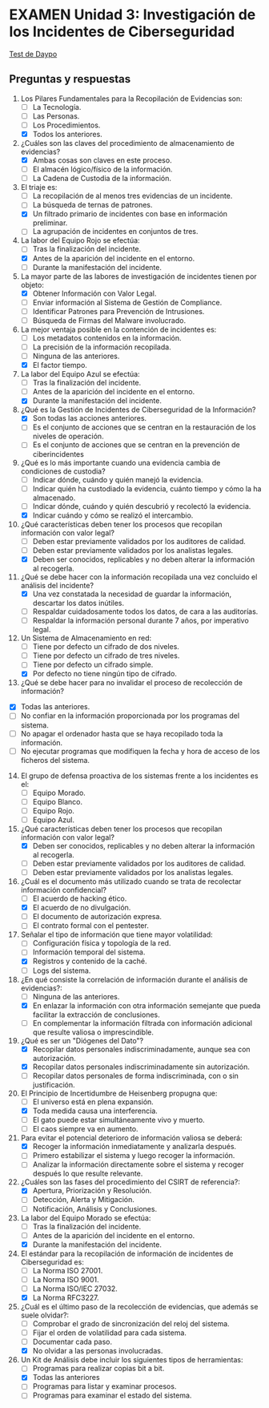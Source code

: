 # EXAMEN Unidad 3: Investigación de los Incidentes de Ciberseguridad

[Test de Daypo](https://daypo.com/ic-03.html)

## Preguntas y respuestas

1. Los Pilares Fundamentales para la Recopilación de Evidencias son:
	- [ ] La Tecnología.
	- [ ] Las Personas.
	- [ ] Los Procedimientos.
	- [x] Todos los anteriores.

2. ¿Cuáles son las claves del procedimiento de almacenamiento de evidencias?
	- [x] Ambas cosas son claves en este proceso.
	- [ ] El almacén lógico/físico de la información.
	- [ ] La Cadena de Custodia de la información.

3. El triaje es:
	- [ ] La recopilación de al menos tres evidencias de un incidente.
	- [ ] La búsqueda de ternas de patrones.
	- [x] Un filtrado primario de incidentes con base en información preliminar.
	- [ ] La agrupación de incidentes en conjuntos de tres.

4. La labor del Equipo Rojo se efectúa:
	- [ ] Tras la finalización del incidente.
	- [x] Antes de la aparición del incidente en el entorno.
	- [ ] Durante la manifestación del incidente.

5. La mayor parte de las labores de investigación de incidentes tienen por objeto:
	- [x] Obtener Información con Valor Legal.
	- [ ] Enviar información al Sistema de Gestión de Compliance.
	- [ ] Identificar Patrones para Prevención de Intrusiones.
	- [ ] Búsqueda de Firmas del Malware involucrado.

6. La mejor ventaja posible en la contención de incidentes es:
	- [ ] Los metadatos contenidos en la información.
	- [ ] La precisión de la información recopilada.
	- [ ] Ninguna de las anteriores.
	- [x] El factor tiempo.

7. La labor del Equipo Azul se efectúa:
	- [ ] Tras la finalización del incidente.
	- [ ] Antes de la aparición del incidente en el entorno.
	- [x] Durante la manifestación del incidente.

8. ¿Qué es la Gestión de Incidentes de Ciberseguridad de la Información?
	- [x] Son todas las acciones anteriores.
	- [ ] Es el conjunto de acciones que se centran en la restauración de los niveles de operación.
	- [ ] Es el conjunto de acciones que se centran en la prevención de ciberincidentes

9. ¿Qué es lo más importante cuando una evidencia cambia de condiciones de custodia?
	- [ ] Indicar dónde, cuándo y quién manejó la evidencia.
	- [ ] Indicar quién ha custodiado la evidencia, cuánto tiempo y cómo la ha almacenado.
	- [ ] Indicar dónde, cuándo y quién descubrió y recolectó la evidencia.
	- [x] Indicar cuándo y cómo se realizó el intercambio.

10. ¿Qué características deben tener los procesos que recopilan información con valor legal?
	- [ ] Deben estar previamente validados por los auditores de calidad.
	- [ ] Deben estar previamente validados por los analistas legales.
	- [x] Deben ser conocidos, replicables y no deben alterar la información al recogerla.

11. ¿Qué se debe hacer con la información recopilada una vez concluido el análisis del incidente?
	- [x] Una vez constatada la necesidad de guardar la información, descartar los datos inútiles.
	- [ ] Respaldar cuidadosamente todos los datos, de cara a las auditorías.
	- [ ] Respaldar la información personal durante 7 años, por imperativo legal.

12. Un Sistema de Almacenamiento en red:
	- [ ] Tiene por defecto un cifrado de dos niveles.
	- [ ] Tiene por defecto un cifrado de tres niveles.
	- [ ] Tiene por defecto un cifrado simple.
	- [x] Por defecto no tiene ningún tipo de cifrado.

13. ¿Qué se debe hacer para no invalidar el proceso de recolección de información?
- [x] Todas las anteriores.
- [ ] No confiar en la información proporcionada por los programas del sistema.
- [ ] No apagar el ordenador hasta que se haya recopilado toda la información.
- [ ] No ejecutar programas que modifiquen la fecha y hora de acceso de los ficheros del sistema.

14. El grupo de defensa proactiva de los sistemas frente a los incidentes es el:
	- [ ] Equipo Morado.
	- [ ] Equipo Blanco.
	- [ ] Equipo Rojo.
	- [ ] Equipo Azul.

15. ¿Qué características deben tener los procesos que recopilan información con valor legal?
	- [x] Deben ser conocidos, replicables y no deben alterar la información al recogerla.
	- [ ] Deben estar previamente validados por los auditores de calidad.
	- [ ] Deben estar previamente validados por los analistas legales.

16. ¿Cuál es el documento más utilizado cuando se trata de recolectar información confidencial?
	- [ ] El acuerdo de hacking ético.
	- [x] El acuerdo de no divulgación.
	- [ ] El documento de autorización expresa.
	- [ ] El contrato formal con el pentester.

17. Señalar el tipo de información que tiene mayor volatilidad:
	- [ ] Configuración física y topología de la red.
	- [ ] Información temporal del sistema.
	- [x] Registros y contenido de la caché.
	- [ ] Logs del sistema.

18. ¿En qué consiste la correlación de información durante el análisis de evidencias?:
	- [ ] Ninguna de las anteriores.
	- [x] En enlazar la información con otra información semejante que pueda facilitar la extracción de conclusiones.
	- [ ] En complementar la información filtrada con información adicional que resulte valiosa o imprescindible.

19. ¿Qué es ser un "Diógenes del Dato"?
	- [x] Recopilar datos personales indiscriminadamente, aunque sea con autorización.
	- [x] Recopilar datos personales indiscriminadamente sin autorización.
	- [ ] Recopilar datos personales de forma indiscriminada, con o sin justificación.

20. El Principio de Incertidumbre de Heisenberg propugna que:
	- [ ] El universo está en plena expansión.
	- [x] Toda medida causa una interferencia.
	- [ ] El gato puede estar simultáneamente vivo y muerto.
	- [ ] El caos siempre va en aumento.

21. Para evitar el potencial deterioro de información valiosa se deberá:
	- [x] Recoger la información inmediatamente y analizarla después.
	- [ ] Primero estabilizar el sistema y luego recoger la información.
	- [ ] Analizar la información directamente sobre el sistema y recoger después lo que resulte relevante.

22. ¿Cuáles son las fases del procedimiento del CSIRT de referencia?:
	- [x] Apertura, Priorización y Resolución.
	- [ ] Detección, Alerta y Mitigación.
	- [ ] Notificación, Análisis y Conclusiones.

23. La labor del Equipo Morado se efectúa:
	- [ ] Tras la finalización del incidente.
	- [ ] Antes de la aparición del incidente en el entorno.
	- [x] Durante la manifestación del incidente.

24. El estándar para la recopilación de información de incidentes de Ciberseguridad es:
	- [ ] La Norma ISO 27001.
	- [ ] La Norma ISO 9001.
	- [ ] La Norma ISO/IEC 27032.
	- [x] La Norma RFC3227.

25. ¿Cuál es el último paso de la recolección de evidencias, que además se suele olvidar?:
	- [ ] Comprobar el grado de sincronización del reloj del sistema.
	- [ ] Fijar el orden de volatilidad para cada sistema.
	- [ ] Documentar cada paso.
	- [x] No olvidar a las personas involucradas.

26. Un Kit de Análisis debe incluir los siguientes tipos de herramientas:
	- [ ] Programas para realizar copias bit a bit.
	- [x] Todas las anteriores
	- [ ] Programas para listar y examinar procesos.
	- [ ] Programas para examinar el estado del sistema.
